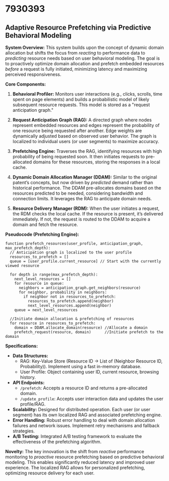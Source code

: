 # 7930393

## Adaptive Resource Prefetching via Predictive Behavioral Modeling

**System Overview:** This system builds upon the concept of dynamic domain allocation but shifts the focus from *reacting* to performance data to *predicting* resource needs based on user behavioral modeling. The goal is to proactively optimize domain allocation and prefetch embedded resources *before* a request is fully initiated, minimizing latency and maximizing perceived responsiveness.

**Core Components:**

1.  **Behavioral Profiler:** Monitors user interactions (e.g., clicks, scrolls, time spent on page elements) and builds a probabilistic model of likely subsequent resource requests. This model is stored as a "request anticipation graph."

2.  **Request Anticipation Graph (RAG):**  A directed graph where nodes represent embedded resources and edges represent the probability of one resource being requested after another. Edge weights are dynamically adjusted based on observed user behavior.  The graph is localized to individual users (or user segments) to maximize accuracy.

3.  **Prefetching Engine:**  Traverses the RAG, identifying resources with high probability of being requested soon. It then initiates requests to pre-allocated domains for these resources, storing the responses in a local cache.

4.  **Dynamic Domain Allocation Manager (DDAM):**  Similar to the original patent’s concepts, but now driven by *predicted* demand rather than historical performance. The DDAM pre-allocates domains based on the resources predicted to be needed, considering bandwidth and connection limits.  It leverages the RAG to anticipate domain needs.

5.  **Resource Delivery Manager (RDM):** When the user initiates a request, the RDM checks the local cache. If the resource is present, it’s delivered immediately. If not, the request is routed to the DDAM to acquire a domain and fetch the resource.

**Pseudocode (Prefetching Engine):**

```
function prefetch_resources(user_profile, anticipation_graph, max_prefetch_depth):
  // Anticipation graph is localized to the user profile
  resources_to_prefetch = []
  queue = [user_profile.current_resource] // Start with the currently viewed resource

  for depth in range(max_prefetch_depth):
    next_level_resources = []
    for resource in queue:
      neighbors = anticipation_graph.get_neighbors(resource)
      for neighbor, probability in neighbors:
        if neighbor not in resources_to_prefetch:
          resources_to_prefetch.append(neighbor)
          next_level_resources.append(neighbor)
    queue = next_level_resources

  //Initiate domain allocation & prefetching of resources
  for resource in resources_to_prefetch:
    domain = DDAM.allocate_domain(resource) //Allocate a domain
    prefetch_request(resource, domain)      //Initiate prefetch to the domain
```

**Specifications:**

*   **Data Structures:**
    *   RAG:  Key-Value Store (Resource ID -> List of (Neighbor Resource ID, Probability)). Implement using a fast in-memory database.
    *   User Profile: Object containing user ID, current resource, browsing history.
*   **API Endpoints:**
    *   `/prefetch`: Accepts a resource ID and returns a pre-allocated domain.
    *   `/update_profile`:  Accepts user interaction data and updates the user profile/RAG.
*   **Scalability:** Designed for distributed operation. Each user (or user segment) has its own localized RAG and associated prefetching engine.
*   **Error Handling:** Robust error handling to deal with domain allocation failures and network issues. Implement retry mechanisms and fallback strategies.
*   **A/B Testing:** Integrated A/B testing framework to evaluate the effectiveness of the prefetching algorithm.

**Novelty:** The key innovation is the shift from *reactive* performance monitoring to *proactive* resource prefetching based on predictive behavioral modeling. This enables significantly reduced latency and improved user experience. The localized RAG allows for personalized prefetching, optimizing resource delivery for each user.